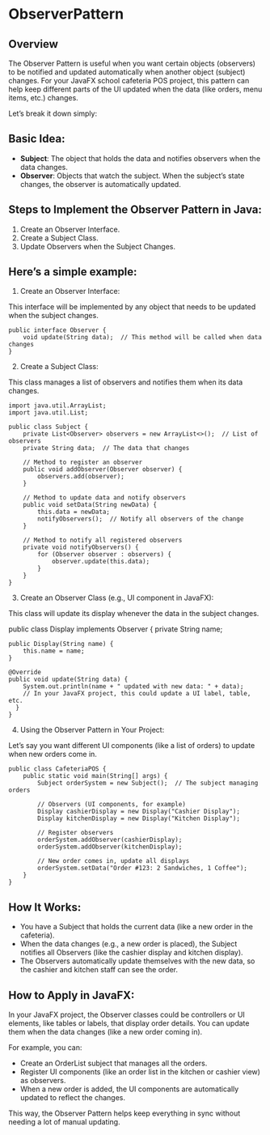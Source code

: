 # ObserverPattern

## Overview

The Observer Pattern is useful when you want certain objects (observers) to be notified and updated automatically when another object (subject) changes. For your JavaFX school cafeteria POS project, this pattern can help keep different parts of the UI updated when the data (like orders, menu items, etc.) changes.

Let’s break it down simply:
## Basic Idea:

  - **Subject**: The object that holds the data and notifies observers when the data changes.
  - **Observer**: Objects that watch the subject. When the subject’s state changes, the observer is automatically updated.

## Steps to Implement the Observer Pattern in Java:

   1. Create an Observer Interface.
   2. Create a Subject Class.
   3. Update Observers when the Subject Changes.

## Here’s a simple example:
  1. Create an Observer Interface:

  This interface will be implemented by any object that needs to be updated when the subject changes.

    public interface Observer {
        void update(String data);  // This method will be called when data changes
    }
  2. Create a Subject Class:
  
  This class manages a list of observers and notifies them when its data changes.

    import java.util.ArrayList;
    import java.util.List;
    
    public class Subject {
        private List<Observer> observers = new ArrayList<>();  // List of observers
        private String data;  // The data that changes
    
        // Method to register an observer
        public void addObserver(Observer observer) {
            observers.add(observer);
        }
    
        // Method to update data and notify observers
        public void setData(String newData) {
            this.data = newData;
            notifyObservers();  // Notify all observers of the change
        }
    
        // Method to notify all registered observers
        private void notifyObservers() {
            for (Observer observer : observers) {
                observer.update(this.data);
            }
        }
    }

  3. Create an Observer Class (e.g., UI component in JavaFX):

  This class will update its display whenever the data in the subject changes.

  public class Display implements Observer {
    private String name;

    public Display(String name) {
        this.name = name;
    }

    @Override
    public void update(String data) {
        System.out.println(name + " updated with new data: " + data);
        // In your JavaFX project, this could update a UI label, table, etc.
      }
    }

  4. Using the Observer Pattern in Your Project:
  
  Let’s say you want different UI components (like a list of orders) to update when new orders come in.

    public class CafeteriaPOS {
        public static void main(String[] args) {
            Subject orderSystem = new Subject();  // The subject managing orders
    
            // Observers (UI components, for example)
            Display cashierDisplay = new Display("Cashier Display");
            Display kitchenDisplay = new Display("Kitchen Display");
    
            // Register observers
            orderSystem.addObserver(cashierDisplay);
            orderSystem.addObserver(kitchenDisplay);
    
            // New order comes in, update all displays
            orderSystem.setData("Order #123: 2 Sandwiches, 1 Coffee");
        }
    }
## How It Works:

  - You have a Subject that holds the current data (like a new order in the cafeteria).
  - When the data changes (e.g., a new order is placed), the Subject notifies all Observers (like the cashier display and kitchen display).
  - The Observers automatically update themselves with the new data, so the cashier and kitchen staff can see the order.

## How to Apply in JavaFX:

In your JavaFX project, the Observer classes could be controllers or UI elements, like tables or labels, that display order details. You can update them when the data changes (like a new order coming in).

For example, you can:

  - Create an OrderList subject that manages all the orders.
  - Register UI components (like an order list in the kitchen or cashier view) as observers.
  - When a new order is added, the UI components are automatically updated to reflect the changes.

This way, the Observer Pattern helps keep everything in sync without needing a lot of manual updating.
